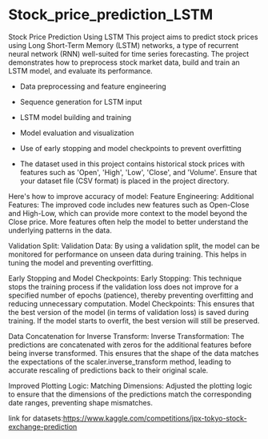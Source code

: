# Stock_price_prediction_LSTM
Stock Price Prediction Using LSTM
This project aims to predict stock prices using Long Short-Term Memory (LSTM) networks, a type of recurrent neural network (RNN) well-suited for time series forecasting. The project demonstrates how to preprocess stock market data, build and train an LSTM model, and evaluate its performance.

- Data preprocessing and feature engineering
- Sequence generation for LSTM input
- LSTM model building and training
- Model evaluation and visualization
- Use of early stopping and model checkpoints to prevent overfitting

- The dataset used in this project contains historical stock prices with features such as 'Open', 'High', 'Low', 'Close', and 'Volume'. Ensure that your dataset file (CSV format) is placed in the project directory.

Here's how to improve accuracy of model:
Feature Engineering:
Additional Features: The improved code includes new features such as Open-Close and High-Low, which can provide more context to the model beyond the Close price. More features often help the model to better understand the underlying patterns in the data.

Validation Split:
Validation Data: By using a validation split, the model can be monitored for performance on unseen data during training. This helps in tuning the model and preventing overfitting.

Early Stopping and Model Checkpoints:
Early Stopping: This technique stops the training process if the validation loss does not improve for a specified number of epochs (patience), thereby preventing overfitting and reducing unnecessary computation.
Model Checkpoints: This ensures that the best version of the model (in terms of validation loss) is saved during training. If the model starts to overfit, the best version will still be preserved.

Data Concatenation for Inverse Transform:
Inverse Transformation: The predictions are concatenated with zeros for the additional features before being inverse transformed. This ensures that the shape of the data matches the expectations of the scaler.inverse_transform method, leading to accurate rescaling of predictions back to their original scale.

Improved Plotting Logic:
Matching Dimensions: Adjusted the plotting logic to ensure that the dimensions of the predictions match the corresponding date ranges, preventing shape mismatches.

link for datasets:https://www.kaggle.com/competitions/jpx-tokyo-stock-exchange-prediction
